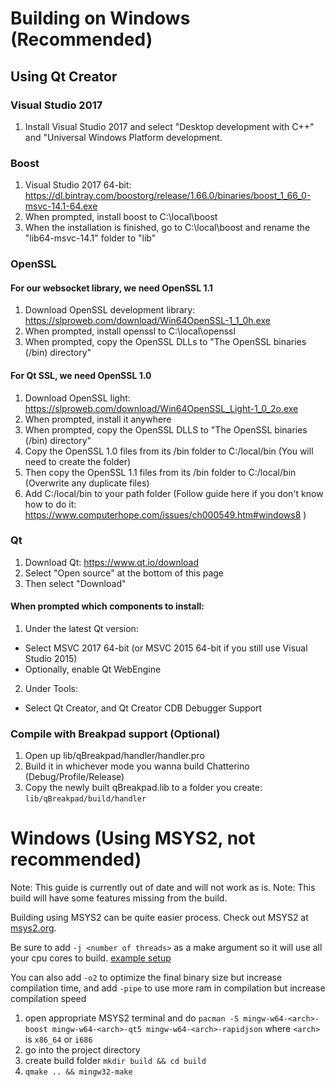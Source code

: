 # Building on Windows (Recommended)
## Using Qt Creator
### Visual Studio 2017
1. Install Visual Studio 2017 and select "Desktop development with C++" and "Universal Windows Platform development.

### Boost
1. Visual Studio 2017 64-bit: https://dl.bintray.com/boostorg/release/1.66.0/binaries/boost_1_66_0-msvc-14.1-64.exe
2. When prompted, install boost to C:\local\boost
3. When the installation is finished, go to C:\local\boost and rename the "lib64-msvc-14.1" folder to "lib"

### OpenSSL
#### For our websocket library, we need OpenSSL 1.1
1. Download OpenSSL development library: https://slproweb.com/download/Win64OpenSSL-1_1_0h.exe
2. When prompted, install openssl to C:\local\openssl
3. When prompted, copy the OpenSSL DLLs to "The OpenSSL binaries (/bin) directory"
#### For Qt SSL, we need OpenSSL 1.0
1. Download OpenSSL light: https://slproweb.com/download/Win64OpenSSL_Light-1_0_2o.exe
2. When prompted, install it anywhere
3. When prompted, copy the OpenSSL DLLS to "The OpenSSL binaries (/bin) directory"
4. Copy the OpenSSL 1.0 files from its /bin folder to C:/local/bin (You will need to create the folder)
5. Then copy the OpenSSL 1.1 files from its /bin folder to C:/local/bin (Overwrite any duplicate files)
6. Add C:/local/bin to your path folder (Follow guide here if you don't know how to do it: https://www.computerhope.com/issues/ch000549.htm#windows8 )

### Qt
1. Download Qt: https://www.qt.io/download
2. Select "Open source" at the bottom of this page
3. Then select "Download"
#### When prompted which components to install:
1. Under the latest Qt version:
  - Select MSVC 2017 64-bit (or MSVC 2015 64-bit if you still use Visual Studio 2015)
  - Optionally, enable Qt WebEngine
2. Under Tools:
  - Select Qt Creator, and Qt Creator CDB Debugger Support

### Compile with Breakpad support (Optional)
1. Open up lib/qBreakpad/handler/handler.pro
2. Build it in whichever mode you wanna build Chatterino (Debug/Profile/Release)
3. Copy the newly built qBreakpad.lib to a folder you create: `lib/qBreakpad/build/handler`

# Windows (Using MSYS2, not recommended)
Note: This guide is currently out of date and will not work as is.
Note: This build will have some features missing from the build.

Building using MSYS2 can be quite easier process. Check out MSYS2 at [msys2.org](http://www.msys2.org/).

Be sure to add `-j <number of threads>` as a make argument so it will use all your cpu cores to build. [example setup](https://i.imgur.com/qlESlS1.png)

You can also add `-o2` to optimize the final binary size but increase compilation time, and add `-pipe` to use more ram in compilation but increase compilation speed
1. open appropriate MSYS2 terminal and do `pacman -S mingw-w64-<arch>-boost mingw-w64-<arch>-qt5 mingw-w64-<arch>-rapidjson` where `<arch>` is `x86_64` or `i686`
2. go into the project directory
3. create build folder `mkdir build && cd build`
4. `qmake .. && mingw32-make`
